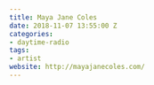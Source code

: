 ```yaml
---
title: Maya Jane Coles
date: 2018-11-07 13:55:00 Z
categories:
- daytime-radio
tags:
- artist
website: http://mayajanecoles.com/
---
```


